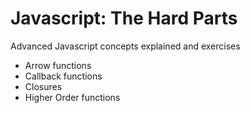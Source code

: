 # Javascript: The Hard Parts

Advanced Javascript concepts explained and exercises

- Arrow functions
- Callback functions
- Closures
- Higher Order functions
